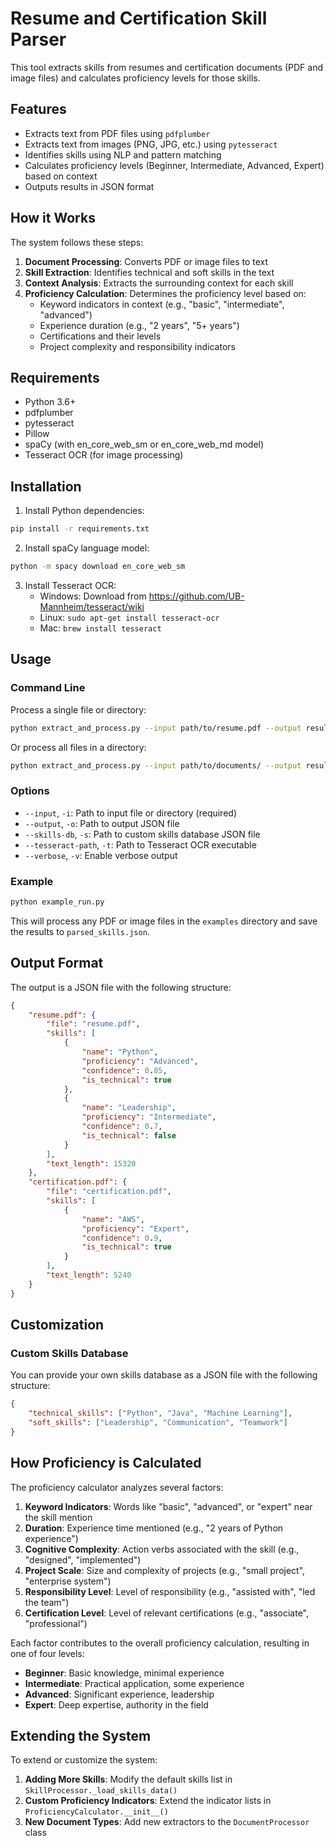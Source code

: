 # Resume and Certification Skill Parser

This tool extracts skills from resumes and certification documents (PDF and image files) and calculates proficiency levels for those skills.

## Features

-   Extracts text from PDF files using `pdfplumber`
-   Extracts text from images (PNG, JPG, etc.) using `pytesseract`
-   Identifies skills using NLP and pattern matching
-   Calculates proficiency levels (Beginner, Intermediate, Advanced, Expert) based on context
-   Outputs results in JSON format

## How it Works

The system follows these steps:

1. **Document Processing**: Converts PDF or image files to text
2. **Skill Extraction**: Identifies technical and soft skills in the text
3. **Context Analysis**: Extracts the surrounding context for each skill
4. **Proficiency Calculation**: Determines the proficiency level based on:
    - Keyword indicators in context (e.g., "basic", "intermediate", "advanced")
    - Experience duration (e.g., "2 years", "5+ years")
    - Certifications and their levels
    - Project complexity and responsibility indicators

## Requirements

-   Python 3.6+
-   pdfplumber
-   pytesseract
-   Pillow
-   spaCy (with en_core_web_sm or en_core_web_md model)
-   Tesseract OCR (for image processing)

## Installation

1. Install Python dependencies:

```bash
pip install -r requirements.txt
```

2. Install spaCy language model:

```bash
python -m spacy download en_core_web_sm
```

3. Install Tesseract OCR:
    - Windows: Download from https://github.com/UB-Mannheim/tesseract/wiki
    - Linux: `sudo apt-get install tesseract-ocr`
    - Mac: `brew install tesseract`

## Usage

### Command Line

Process a single file or directory:

```bash
python extract_and_process.py --input path/to/resume.pdf --output results.json
```

Or process all files in a directory:

```bash
python extract_and_process.py --input path/to/documents/ --output results.json
```

### Options

-   `--input`, `-i`: Path to input file or directory (required)
-   `--output`, `-o`: Path to output JSON file
-   `--skills-db`, `-s`: Path to custom skills database JSON file
-   `--tesseract-path`, `-t`: Path to Tesseract OCR executable
-   `--verbose`, `-v`: Enable verbose output

### Example

```bash
python example_run.py
```

This will process any PDF or image files in the `examples` directory and save the results to `parsed_skills.json`.

## Output Format

The output is a JSON file with the following structure:

```json
{
    "resume.pdf": {
        "file": "resume.pdf",
        "skills": [
            {
                "name": "Python",
                "proficiency": "Advanced",
                "confidence": 0.85,
                "is_technical": true
            },
            {
                "name": "Leadership",
                "proficiency": "Intermediate",
                "confidence": 0.7,
                "is_technical": false
            }
        ],
        "text_length": 15320
    },
    "certification.pdf": {
        "file": "certification.pdf",
        "skills": [
            {
                "name": "AWS",
                "proficiency": "Expert",
                "confidence": 0.9,
                "is_technical": true
            }
        ],
        "text_length": 5240
    }
}
```

## Customization

### Custom Skills Database

You can provide your own skills database as a JSON file with the following structure:

```json
{
    "technical_skills": ["Python", "Java", "Machine Learning"],
    "soft_skills": ["Leadership", "Communication", "Teamwork"]
}
```

## How Proficiency is Calculated

The proficiency calculator analyzes several factors:

1. **Keyword Indicators**: Words like "basic", "advanced", or "expert" near the skill mention
2. **Duration**: Experience time mentioned (e.g., "2 years of Python experience")
3. **Cognitive Complexity**: Action verbs associated with the skill (e.g., "designed", "implemented")
4. **Project Scale**: Size and complexity of projects (e.g., "small project", "enterprise system")
5. **Responsibility Level**: Level of responsibility (e.g., "assisted with", "led the team")
6. **Certification Level**: Level of relevant certifications (e.g., "associate", "professional")

Each factor contributes to the overall proficiency calculation, resulting in one of four levels:

-   **Beginner**: Basic knowledge, minimal experience
-   **Intermediate**: Practical application, some experience
-   **Advanced**: Significant experience, leadership
-   **Expert**: Deep expertise, authority in the field

## Extending the System

To extend or customize the system:

1. **Adding More Skills**: Modify the default skills list in `SkillProcessor._load_skills_data()`
2. **Custom Proficiency Indicators**: Extend the indicator lists in `ProficiencyCalculator.__init__()`
3. **New Document Types**: Add new extractors to the `DocumentProcessor` class
